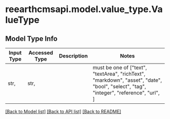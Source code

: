 # reearthcmsapi.model.value_type.ValueType

## Model Type Info
Input Type | Accessed Type | Description | Notes
------------ | ------------- | ------------- | -------------
str,  | str,  |  | must be one of ["text", "textArea", "richText", "markdown", "asset", "date", "bool", "select", "tag", "integer", "reference", "url", ] 

[[Back to Model list]](../../README.md#documentation-for-models) [[Back to API list]](../../README.md#documentation-for-api-endpoints) [[Back to README]](../../README.md)

